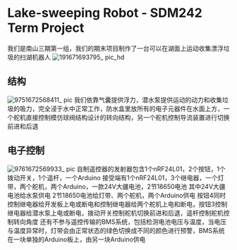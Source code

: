 # Lake-sweeping Robot - SDM242 Term Project
我们是南山三期第一组，我们的期末项目制作了一台可以在湖面上运动收集漂浮垃圾的扫湖机器人
![191671693795_ pic_hd](https://user-images.githubusercontent.com/103302173/210167387-13c7f3b4-6cb0-44c3-8975-c7f0a3c078bc.jpg )
## 结构
![9751672568411_ pic](https://user-images.githubusercontent.com/103302173/210167431-7e33b52b-020c-4642-8c2b-2e8a2069faa6.jpg )
我们依靠气囊提供浮力，潜水泵提供运动的动力和收集垃圾的吸力，完全浸于水中正常工作，防水盒里放所有的电子元器件在水面上方，一个舵机直接控制模仿球阀结构设计的转向结构，另一个舵机控制导流装置进行切换前进和后退
## 电子控制
![9761672569933_ pic](https://user-images.githubusercontent.com/103302173/210167999-e5c13849-bb44-40ee-b0ce-10aa3fb188fe.jpg)
自制遥控器的发射器包含1个nRF24L01，2个按钮，1个拨动开关，1个遥杆，一个Arduino
接受端有1个nRF24L01，3个继电器，一个灯带，两个舵机，两个Arduino，一款24V大疆电池，2节18650电池
其中24V大疆电池给水泵供电 2节18650电池给灯带、两个舵机，两个Arduino供电
按钮4同时控制继电器给开发板上电或断电和控制继电器给两个舵机上电和断电，按钮3控制继电器给潜水泵上电或断电，拨动开关控制舵机切换前进和后退，遥杆控制舵机控制转向角度
还有不参与遥控传输的BMS系统，包括检测电池电压与温度，当电压与温度异常时，灯带会由正常状态的绿色切换成不同的颜色进行预警，BMS系统在一块单独的Arduino板上，由另一块Arduino供电
